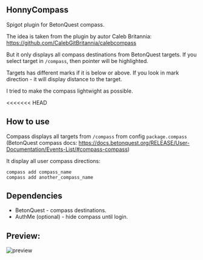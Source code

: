 ## HonnyCompass
Spigot plugin for BetonQuest compass.

The idea is taken from the plugin by autor Caleb Britannia:
https://github.com/CalebGitBritannia/calebcompass

But it only displays all compass destinations from BetonQuest targets.
If you select target in `/compass`, then pointer will be highlighted.

Targets has different marks if it is below or above. If you look in mark direction - it will display distance to the target.

I tried to make the compass lightwight as possible.

<<<<<<< HEAD
## How to use
Compass displays all targets from `/compass` from config `package.compass` (BetonQuest compass docs: https://docs.betonquest.org/RELEASE/User-Documentation/Events-List/#compass-compass)

It display all user compass directions:
```
compass add compass_name
compass add another_compass_name
```
## Dependencies
- BetonQuest - compass destinations.
- AuthMe (optional) - hide compass until login.

## Preview:
![preview](https://github.com/honnisha/HonnyCompass/blob/main/preview/Peek-2022-05-07.23-06.gif?raw=true)
